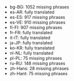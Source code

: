 - bg-BG: 1052 missing phrases
- es-AR: fully translated
- es-ES: 917 missing phrases
- es-VE: 910 missing phrases
- fi-FI: 907 missing phrases
- fr-FR: fully translated
- it-IT: fully translated
- ja-JP: fully translated
- ko-KR: fully translated
- nl-NL: fully translated
- pl-PL: 75 missing phrases
- ru-RU: 148 missing phrases
- zh-Hans: 28 missing phrases
- zh-Hant: 75 missing phrases
